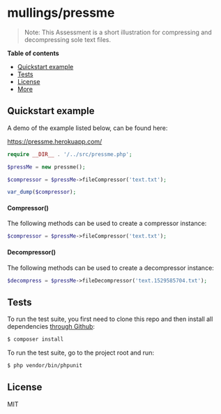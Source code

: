 # mullings/pressme

> Note: This Assessment is a short illustration for compressing and decompressing sole text files.

**Table of contents**

* [Quickstart example](#quickstart-example)
* [Tests](#tests)
* [License](#license)
* [More](#more)

## Quickstart example

A demo of the example listed below, can be found here:

https://pressme.herokuapp.com/

```php
require __DIR__ . '/../src/pressme.php';

$pressMe = new pressme();

$compressor = $pressMe->fileCompressor('text.txt');

var_dump($compressor);
```

#### Compressor()

The following methods can be used to create a compressor instance:

```php
$compressor = $pressMe->fileCompressor('text.txt');
```

#### Decompressor()

The following methods can be used to create a decompressor instance:

```php
$decompress = $pressMe->fileDecompressor('text.1529585704.txt');
```

## Tests

To run the test suite, you first need to clone this repo and then install all
dependencies [through Github](https://getcomposer.org):

```bash
$ composer install
```

To run the test suite, go to the project root and run:

```bash
$ php vendor/bin/phpunit
```

## License

MIT